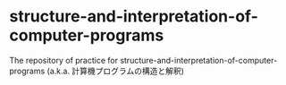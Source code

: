 # structure-and-interpretation-of-computer-programs
The repository of practice for structure-and-interpretation-of-computer-programs (a.k.a. 計算機プログラムの構造と解釈)
